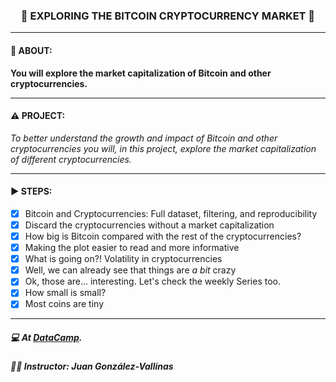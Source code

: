 <h3 align="center"> 
  🚧 EXPLORING THE BITCOIN CRYPTOCURRENCY MARKET 🚧
</h3>

---
#### 📢 ABOUT:
**You will explore the market capitalization of Bitcoin and other cryptocurrencies.**

---
#### ⚠️ PROJECT:
*To better understand the growth and impact of Bitcoin and other cryptocurrencies you will, in this project, explore the market capitalization of different cryptocurrencies.*

---
#### ▶️ STEPS:
- [x] Bitcoin and Cryptocurrencies: Full dataset, filtering, and reproducibility
- [x] Discard the cryptocurrencies without a market capitalization
- [x] How big is Bitcoin compared with the rest of the cryptocurrencies?
- [x] Making the plot easier to read and more informative
- [x] What is going on?! Volatility in cryptocurrencies
- [x] Well, we can already see that things are *a bit* crazy
- [x] Ok, those are... interesting. Let's check the weekly Series too.
- [x] How small is small?
- [x] Most coins are tiny

---
##### 💻 At <a href="https://www.datacamp.com" target="_blank">DataCamp</a>.
##### 🧑‍🏫 **Instructor**: Juan González-Vallinas
